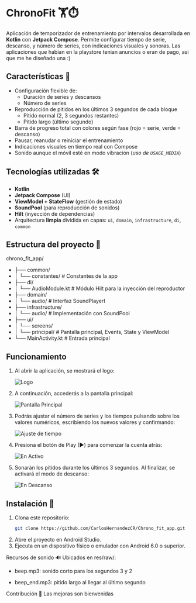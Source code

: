 # ChronoFit 🏋️⏱️

Aplicación de temporizador de entrenamiento por intervalos desarrollada en **Kotlin** con **Jetpack Compose**. Permite configurar tiempo de serie, descanso, y número de series, con indicaciones visuales y sonoras.
Las aplicaciones que habian en la playstore tenian anuncios o eran de pago, asi que me he diseñado una :)

## Características 📱

- Configuración flexible de:
  - Duración de series y descansos
  - Número de series
- Reproducción de pitidos en los últimos 3 segundos de cada bloque
  - Pitido normal (2, 3 segundos restantes)
  - Pitido largo (último segundo)
- Barra de progreso total con colores según fase (rojo = serie, verde = descanso)
- Pausar, reanudar o reiniciar el entrenamiento
- Indicaciones visuales en tiempo real con Compose
- Sonido aunque el móvil esté en modo vibración (*uso de `USAGE_MEDIA`*)

## Tecnologías utilizadas 🛠️

- **Kotlin**
- **Jetpack Compose** (UI)
- **ViewModel + StateFlow** (gestión de estado)
- **SoundPool** (para reproducción de sonidos)
- **Hilt** (inyección de dependencias)
- Arquitectura **limpia** dividida en capas: `ui`, `domain`, `infrastructure`, `di`, `common`

## Estructura del proyecto 📁

chrono_fit_app/
- ├── common/
- │ └── constantes/ # Constantes de la app
- ├── di/
- │ └── AudioModule.kt # Módulo Hilt para la inyección del reproductor
- ├── domain/
- │ └── audio/ # Interfaz SoundPlayerI
- ├── infrastructure/
- │ └── audio/ # Implementación con SoundPool
- ├── ui/
- │ └── screens/
- │       └── principal/ # Pantalla principal, Events, State y ViewModel
- └── MainActivity.kt # Entrada principal

## Funcionamiento

1. Al abrir la aplicación, se mostrará el logo:

   ![Logo](Images/logo.png)

2. A continuación, accederás a la pantalla principal:

   ![Pantalla Principal](Images/main.png)

3. Podrás ajustar el número de series y los tiempos pulsando sobre los valores numéricos, escribiendo los nuevos valores y confirmando:

   ![Ajuste de tiempo](Images/ajuste_tiempo.png)

4. Presiona el botón de Play (▶) para comenzar la cuenta atrás:

   ![En Activo](Images/en_activo.png)

5. Sonarán los pitidos durante los últimos 3 segundos. Al finalizar, se activará el modo de descanso:

   ![En Descanso](Images/en_descanso.png)


## Instalación 🔧

1. Clona este repositorio:
   ```bash
   git clone https://github.com/CarlosHernandezCR/Chrono_fit_app.git
2. Abre el proyecto en Android Studio.
3. Ejecuta en un dispositivo físico o emulador con Android 6.0 o superior.

Recursos de sonido 🔊
Ubicados en res/raw/:

- beep.mp3: sonido corto para los segundos 3 y 2

- beep_end.mp3: pitido largo al llegar al último segundo

Contribución 🙌
Las mejoras son bienvenidas
